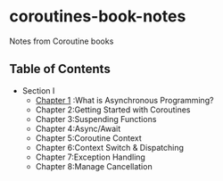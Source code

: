 # coroutines-book-notes
Notes from Coroutine books

## Table of Contents
- Section I
   - [Chapter 1](What-is-Asynchronous-Programming?) :What is Asynchronous Programming?
   - Chapter 2:Getting Started with Coroutines
   - Chapter 3:Suspending Functions
   - Chapter 4:Async/Await
   - Chapter 5:Coroutine Context
   - Chapter 6:Context Switch & Dispatching
   - Chapter 7:Exception Handling
   - Chapter 8:Manage Cancellation
